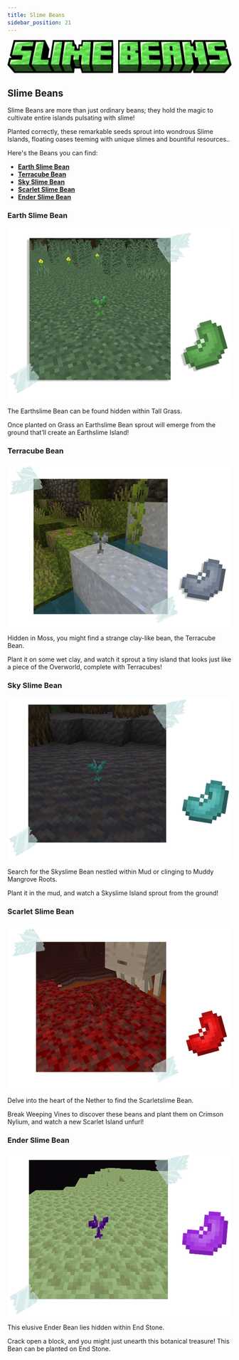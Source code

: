 ```yaml
---
title: Slime Beans
sidebar_position: 21
---
```


![Slime Beans](../../_assets/images/tinkers-slime_beans.png)

## Slime Beans

Slime Beans are more than just ordinary beans; they hold the magic to cultivate entire islands pulsating with slime! 

Planted correctly, these remarkable seeds sprout into wondrous Slime Islands, floating oases teeming with unique slimes and bountiful resources..

Here's the Beans you can find: 
 - [**Earth Slime Bean**](#earth-slime-bean)
 - [**Terracube Bean**](#terracube-bean)
 - [**Sky Slime Bean**](#sky-slime-bean)
 - [**Scarlet Slime Bean**](#scarlet-slime-bean)
 - [**Ender Slime Bean**](#ender-slime-bean)


### Earth Slime Bean

![Earth Slime Beans](../../_assets/images/tinkers-earth_slime_beans.webp)

The Earthslime Bean can be found hidden within Tall Grass.

Once planted on Grass an Earthslime Bean sprout will emerge from the ground that’ll create an Earthslime Island!

### Terracube Bean

![Terracube Beans](../../_assets/images/tinkers-terracube_beans.webp)

Hidden in Moss, you might find a strange clay-like bean, the Terracube Bean.

Plant it on some wet clay, and watch it sprout a tiny island that looks just like a piece of the Overworld, complete with Terracubes!

### Sky Slime Bean

![Sky Slime Beans](../../_assets/images/tinkers-sky_slime_beans.webp)

Search for the Skyslime Bean nestled within Mud or clinging to Muddy Mangrove Roots.

Plant it in the mud, and watch a Skyslime Island sprout from the ground!

### Scarlet Slime Bean

![Scarlet Slime Beans](../../_assets/images/tinkers-scarlet_slime_beans.webp)

Delve into the heart of the Nether to find the Scarletslime Bean.

Break Weeping Vines to discover these beans and plant them on Crimson Nylium, and watch a new Scarlet Island unfurl!

### Ender Slime Bean

![Ender Slime Beans](../../_assets/images/tinkers-ender_slime_beans.webp)

This elusive Ender Bean lies hidden within End Stone.

Crack open a block, and you might just unearth this botanical treasure! This Bean can be planted on End Stone.
